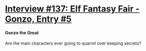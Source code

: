 # [Interview #137: Elf Fantasy Fair - Gonzo, Entry #5](https://www.theoryland.com/intvmain.php?i=137#5)

#### Gonzo the Great

Are the main characters ever going to quarrel over keeping secrets?

